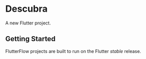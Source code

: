 # Descubra

A new Flutter project.

## Getting Started

FlutterFlow projects are built to run on the Flutter _stable_ release.
